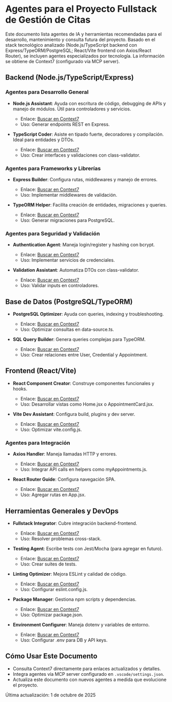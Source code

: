 # Agentes para el Proyecto Fullstack de Gestión de Citas

Este documento lista agentes de IA y herramientas recomendadas para el desarrollo, mantenimiento y consulta futura del proyecto. Basado en el stack tecnológico analizado (Node.js/TypeScript backend con Express/TypeORM/PostgreSQL; React/Vite frontend con Axios/React Router), se incluyen agentes especializados por tecnología. La información se obtiene de Context7 (configurado vía MCP server).

## Backend (Node.js/TypeScript/Express)

### Agentes para Desarrollo General

- **Node.js Assistant**: Ayuda con escritura de código, debugging de APIs y manejo de módulos. Útil para controladores y servicios.

  - Enlace: [Buscar en Context7](https://context7.com/search?q=node.js+assistant)
  - Uso: Generar endpoints REST en Express.

- **TypeScript Coder**: Asiste en tipado fuerte, decoradores y compilación. Ideal para entidades y DTOs.
  - Enlace: [Buscar en Context7](https://context7.com/search?q=typescript+coder)
  - Uso: Crear interfaces y validaciones con class-validator.

### Agentes para Frameworks y Librerías

- **Express Builder**: Configura rutas, middlewares y manejo de errores.

  - Enlace: [Buscar en Context7](https://context7.com/search?q=express+builder)
  - Uso: Implementar middlewares de validación.

- **TypeORM Helper**: Facilita creación de entidades, migraciones y queries.
  - Enlace: [Buscar en Context7](https://context7.com/search?q=typeorm+helper)
  - Uso: Generar migraciones para PostgreSQL.

### Agentes para Seguridad y Validación

- **Authentication Agent**: Maneja login/register y hashing con bcrypt.

  - Enlace: [Buscar en Context7](https://context7.com/search?q=authentication+agent)
  - Uso: Implementar servicios de credenciales.

- **Validation Assistant**: Automatiza DTOs con class-validator.
  - Enlace: [Buscar en Context7](https://context7.com/search?q=validation+assistant)
  - Uso: Validar inputs en controladores.

## Base de Datos (PostgreSQL/TypeORM)

- **PostgreSQL Optimizer**: Ayuda con queries, indexing y troubleshooting.

  - Enlace: [Buscar en Context7](https://context7.com/search?q=postgresql+optimizer)
  - Uso: Optimizar consultas en data-source.ts.

- **SQL Query Builder**: Genera queries complejas para TypeORM.
  - Enlace: [Buscar en Context7](https://context7.com/search?q=sql+query+builder)
  - Uso: Crear relaciones entre User, Credential y Appointment.

## Frontend (React/Vite)

- **React Component Creator**: Construye componentes funcionales y hooks.

  - Enlace: [Buscar en Context7](https://context7.com/search?q=react+component+creator)
  - Uso: Desarrollar vistas como Home.jsx o AppointmentCard.jsx.

- **Vite Dev Assistant**: Configura build, plugins y dev server.
  - Enlace: [Buscar en Context7](https://context7.com/search?q=vite+dev+assistant)
  - Uso: Optimizar vite.config.js.

### Agentes para Integración

- **Axios Handler**: Maneja llamadas HTTP y errores.

  - Enlace: [Buscar en Context7](https://context7.com/search?q=axios+handler)
  - Uso: Integrar API calls en helpers como myAppointments.js.

- **React Router Guide**: Configura navegación SPA.
  - Enlace: [Buscar en Context7](https://context7.com/search?q=react+router+guide)
  - Uso: Agregar rutas en App.jsx.

## Herramientas Generales y DevOps

- **Fullstack Integrator**: Cubre integración backend-frontend.

  - Enlace: [Buscar en Context7](https://context7.com/search?q=fullstack+integrator)
  - Uso: Resolver problemas cross-stack.

- **Testing Agent**: Escribe tests con Jest/Mocha (para agregar en futuro).

  - Enlace: [Buscar en Context7](https://context7.com/search?q=testing+agent)
  - Uso: Crear suites de tests.

- **Linting Optimizer**: Mejora ESLint y calidad de código.

  - Enlace: [Buscar en Context7](https://context7.com/search?q=linting+optimizer)
  - Uso: Configurar eslint.config.js.

- **Package Manager**: Gestiona npm scripts y dependencias.

  - Enlace: [Buscar en Context7](https://context7.com/search?q=package+manager)
  - Uso: Optimizar package.json.

- **Environment Configurer**: Maneja dotenv y variables de entorno.
  - Enlace: [Buscar en Context7](https://context7.com/search?q=environment+configurer)
  - Uso: Configurar .env para DB y API keys.

## Cómo Usar Este Documento

- Consulta Context7 directamente para enlaces actualizados y detalles.
- Integra agentes vía MCP server configurado en `.vscode/settings.json`.
- Actualiza este documento con nuevos agentes a medida que evolucione el proyecto.

Última actualización: 1 de octubre de 2025
